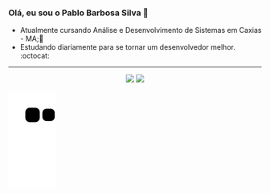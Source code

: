 ### <p>Olá, eu sou o Pablo Barbosa Silva 👋</p>
- Atualmente cursando Análise e Desenvolvimento de Sistemas em Caxias - MA;:cowboy_hat_face: <br>
- Estudando diariamente para se tornar um desenvolvedor melhor. :octocat:
<hr>

<p align='center'>
  <img height="180em" src="https://github-readme-stats.vercel.app/api?username=PabloPBS&show_icons=true&theme=radical&count_private=true"/>
  <img height="180em" src="https://github-readme-stats.vercel.app/api/top-langs/?username=PabloPBS&layout=compact&theme=radical"/>
</p>

![snake gif](https://github.com/PabloPBS/PabloPBS/blob/output/github-contribution-grid-snake.svg)
